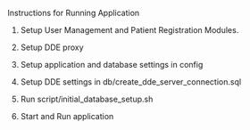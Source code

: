 Instructions for Running Application 

1. Setup User Management and Patient Registration Modules.

2. Setup DDE proxy
 
3. Setup application and database settings in config

4. Setup DDE settings in db/create_dde_server_connection.sql

5. Run script/initial_database_setup.sh

6. Start and Run application
 		
